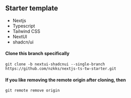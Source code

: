 ## Starter template

- Nextjs
- Typescript
- Tailwind CSS
- NextUI
- shadcn/ui

#### Clone this branch specifically

`git clone -b nextui-shadcnui --single-branch https://github.com/nzkks/nextjs-ts-tw-starter.git`

#### If you like removing the remote origin after cloning, then

`git remote remove origin`

